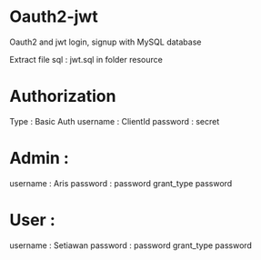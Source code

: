 # Oauth2-jwt
Oauth2 and jwt login, signup with MySQL database

Extract file sql : jwt.sql in folder resource

# Authorization
Type : Basic Auth
username : ClientId
password : secret

# Admin :
username : Aris
password : password
grant_type password

# User :
username : Setiawan
password : password
grant_type password
